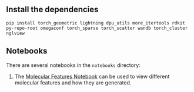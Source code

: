 ## Install the dependencies

`pip install torch_geometric lightning dpu_utils more_itertools rdkit py-repo-root omegaconf torch_sparse torch_scatter wandb torch_cluster nglview`

## Notebooks

There are several notebooks in the `notebooks` directory:

1. The [Molecular Features Notebook](notebooks/molecular_features.ipynb) can be used to view different molecular features and how they are generated.